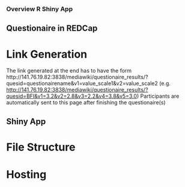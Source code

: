 ### Overview R Shiny App
## Questionaire in REDCap


# Link Generation
The link generated at the end has to have the form 
http:<area>//141.76.19.82:3838/mediawiki/questionaire_results/?quesid=questionairename&v1=value_scale1&v2=value_scale2 
(e.g. http://141.76.19.82:3838/mediawiki/questionaire_results/?quesid=BFI&v1=3.2&v2=2.8&v3=2.2&v4=3.8&v5=3.0)
Participants are automatically sent to this page after finishing the questionaire(s)

## Shiny App
# File Structure


# Hosting
# 
